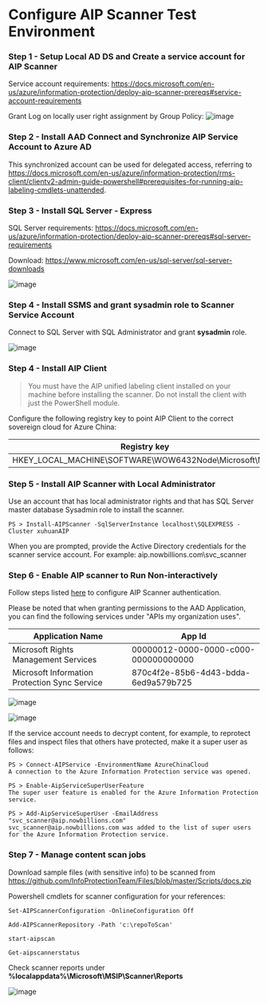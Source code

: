 # Configure AIP Scanner Test Environment

### Step 1 - Setup Local AD DS and Create a service account for AIP Scanner

Service account requirements: https://docs.microsoft.com/en-us/azure/information-protection/deploy-aip-scanner-prereqs#service-account-requirements

Grant Log on locally user right assignment by Group Policy:
![image](https://user-images.githubusercontent.com/96280581/161222632-596c3251-0b52-453d-980f-1f705e208102.png)


### Step 2 - Install AAD Connect and Synchronize AIP Service Account to Azure AD

This synchronized account can be used for delegated access, referring to https://docs.microsoft.com/en-us/azure/information-protection/rms-client/clientv2-admin-guide-powershell#prerequisites-for-running-aip-labeling-cmdlets-unattended.

### Step 3 - Install SQL Server - Express

SQL Server requirements: https://docs.microsoft.com/en-us/azure/information-protection/deploy-aip-scanner-prereqs#sql-server-requirements

Download: https://www.microsoft.com/en-us/sql-server/sql-server-downloads

![image](https://user-images.githubusercontent.com/96280581/161218209-05002896-d343-4976-8d73-1cc709bb0c5f.png)

### Step 4 - Install SSMS and grant sysadmin role to Scanner Service Account

Connect to SQL Server with SQL Administrator and grant **sysadmin** role.

![image](https://user-images.githubusercontent.com/96280581/161259973-850331bb-bac8-429b-846f-49c6531478cb.png)


### Step 4 - Install AIP Client

> You must have the AIP unified labeling client installed on your machine before installing the scanner. Do not install the client with just the PowerShell module.

Configure the following registry key to point AIP Client to the correct sovereign cloud for Azure China:

  Registry key  | Type | Name | Value
  ------------- | ------------- | ------------- | -------------
  HKEY_LOCAL_MACHINE\SOFTWARE\WOW6432Node\Microsoft\MSIP |  REG_DWORD | CloudEnvType | 6

### Step 5 - Install AIP Scanner with Local Administrator

Use an account that has local administrator rights and that has SQL Server master database Sysadmin role to install the scanner.

```
PS > Install-AIPScanner -SqlServerInstance localhost\SQLEXPRESS -Cluster xuhuanAIP
```

When you are prompted, provide the Active Directory credentials for the scanner service account. For example: aip.nowbillions.com\svc_scanner

### Step 6 - Enable AIP scanner to Run Non-interactively

Follow steps listed [here](https://docs.microsoft.com/en-us/azure/information-protection/rms-client/clientv2-admin-guide-powershell#how-to-label-files-non-interactively-for-azure-information-protection) to configure AIP Scanner authentication.

Please be noted that when granting permissions to the AAD Application, you can find the following services under "APIs my organization uses".

Application Name | App Id
------------- | ------------- | 
Microsoft Rights Management Services | 00000012-0000-0000-c000-000000000000
Microsoft Information Protection Sync Service | 870c4f2e-85b6-4d43-bdda-6ed9a579b725


![image](https://user-images.githubusercontent.com/96280581/161228575-a5616b5c-eb05-413e-b311-287bee3966de.png)

![image](https://user-images.githubusercontent.com/96280581/161229349-dbe2c9f4-43f7-439d-8b0f-a1847270722d.png)

If the service account needs to decrypt content, for example, to reprotect files and inspect files that others have protected, make it a super user as follows:

```
PS > Connect-AIPService -EnvironmentName AzureChinaCloud
A connection to the Azure Information Protection service was opened.

PS > Enable-AipServiceSuperUserFeature
The super user feature is enabled for the Azure Information Protection service.

PS > Add-AipServiceSuperUser -EmailAddress "svc_scanner@aip.nowbillions.com" 
svc_scanner@aip.nowbillions.com was added to the list of super users for the Azure Information Protection service.

```

### Step 7 - Manage content scan jobs

Download sample files (with sensitive info) to be scanned from https://github.com/InfoProtectionTeam/Files/blob/master/Scripts/docs.zip

Powershell cmdlets for scanner configuration for your references:

```
Set-AIPScannerConfiguration -OnlineConfiguration Off

Add-AIPScannerRepository -Path 'c:\repoToScan'

start-aipscan

Get-aipscannerstatus
```

Check scanner reports under **%localappdata%\Microsoft\MSIP\Scanner\Reports**

![image](https://user-images.githubusercontent.com/96280581/161262126-855ca795-d496-4c73-a7ea-0248e357a6e2.png)



